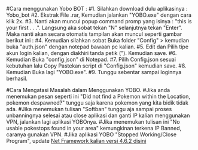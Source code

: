 #Cara menggunakan Yobo BOT :
#1. Silahkan download dulu aplikasinya : Yobo_bot
#2. Ekstrak File .rar, Kemudian jalankan "YOBO.exe" dengan cara klik 2x.
#3. Nanti akan muncul popup command promp yang isinya  : "this is your first . . .". Langsung aka sobat tekan "N" selanjutnya tekan "Enter". Maka nanti akan secara otomatis tampilan akan muncul seperti gambar berikut ini :
#4. Kemudian silahkan sobat Buka folder "Config" > kemudian buka "auth.json" dengan notepad bawaan pc kalian.
#5. Edit dan Pilih tipe akun login kalian, dengan diakhiri tanda petik ("). Kemudian save.
#6. Kemudian Buka "config.json" di Notepad.
#7. Pilih Config.json sesuai kebutuhan lalu Copy Pastekan script di "Config.json" kemudian save.
#8. Kemudian Buka lagi "YOBO.exe".
#9. Tunggu sebentar sampai loginnya berhasil.

#Cara Mengatasi Masalah dalam Menggunakan YOBO.
#Jika anda menemukan pesan seperti ini "Did not find a Pokemon within the Location, pokemon despawned?" tunggu saja karena pokemon yang kita bidik tidak ada.
#Jika menemukan tulisan "Softban" tunggu aja sampai proses unbanningnya selesai atau close aplikasi dan ganti IP kalian menggunakan VPN, jalankan lagi aplikasi YOBOnya.
#Jika menemukan tulisan ini "No usable pokestops found in your area" kemungkinan terkena IP Banned, caranya gunakan VPN.
#Jika aplikasi YOBO "Stopped Working/Close Program", update [Net Framework kalian versi 4.6.2 disini](https://download.microsoft.com/download/1/7/5/175E764B-E417-4FBB-95DF-62676FC7B2EA/NDP462-KB3120735-x86-x64-AllOS-ENU.exe)

